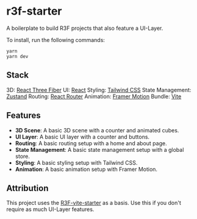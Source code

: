 # r3f-starter

A boilerplate to build R3F projects that also feature a UI-Layer.

To install, run the following commands:

```
yarn
yarn dev
```

## Stack

3D: [React Three Fiber](https://github.com/pmndrs/react-three-fiber)
UI: [React](https://github.com/facebook/react)
Styling: [Tailwind CSS](https://github.com/tailwindlabs/tailwindcss)
State Management: [Zustand](https://github.com/pmndrs/zustand)
Routing: [React Router](https://github.com/remix-run/react-router)
Animation: [Framer Motion](https://github.com/framer/motion)
Bundle: [Vite](https://github.com/vitejs/vite)

## Features

- **3D Scene**: A basic 3D scene with a counter and animated cubes.
- **UI Layer**: A basic UI layer with a counter and buttons.
- **Routing**: A basic routing setup with a home and about page.
- **State Management**: A basic state management setup with a global store.
- **Styling**: A basic styling setup with Tailwind CSS.
- **Animation**: A basic animation setup with Framer Motion.

## Attribution

This project uses the [R3F-vite-starter](https://github.com/wass08/r3f-vite-starter) as a basis. Use this if you don't require as much UI-Layer features.
